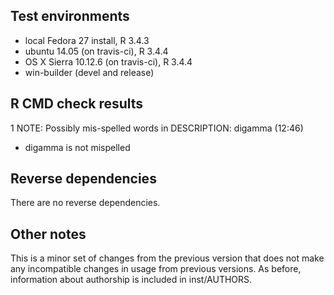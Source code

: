 ## Test environments
* local Fedora 27 install, R 3.4.3
* ubuntu 14.05 (on travis-ci), R 3.4.4
* OS X Sierra 10.12.6 (on travis-ci), R 3.4.4
* win-builder (devel and release)

## R CMD check results

1 NOTE: Possibly mis-spelled words in DESCRIPTION:
  digamma (12:46)
  
* digamma is not mispelled

## Reverse dependencies

There are no reverse dependencies.

## Other notes

This is a minor set of changes from the previous version that does not 
make any incompatible changes in usage from previous versions. As before,
information about authorship is included in inst/AUTHORS.
